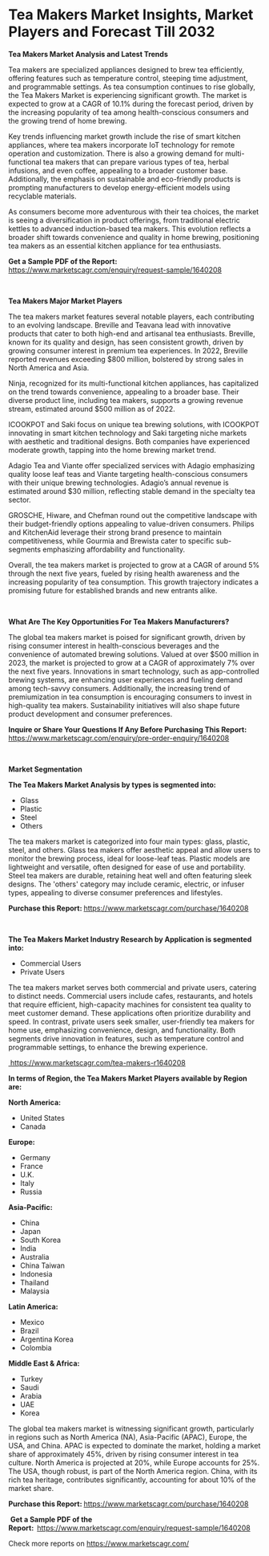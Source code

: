 <p><h1>Tea Makers Market Insights, Market Players and Forecast Till 2032</h1></p><p><strong>Tea Makers Market Analysis and Latest Trends</strong></p>
<p><p>Tea makers are specialized appliances designed to brew tea efficiently, offering features such as temperature control, steeping time adjustment, and programmable settings. As tea consumption continues to rise globally, the Tea Makers Market is experiencing significant growth. The market is expected to grow at a CAGR of 10.1% during the forecast period, driven by the increasing popularity of tea among health-conscious consumers and the growing trend of home brewing.</p><p>Key trends influencing market growth include the rise of smart kitchen appliances, where tea makers incorporate IoT technology for remote operation and customization. There is also a growing demand for multi-functional tea makers that can prepare various types of tea, herbal infusions, and even coffee, appealing to a broader customer base. Additionally, the emphasis on sustainable and eco-friendly products is prompting manufacturers to develop energy-efficient models using recyclable materials.</p><p>As consumers become more adventurous with their tea choices, the market is seeing a diversification in product offerings, from traditional electric kettles to advanced induction-based tea makers. This evolution reflects a broader shift towards convenience and quality in home brewing, positioning tea makers as an essential kitchen appliance for tea enthusiasts.</p></p>
<p><strong>Get a Sample PDF of the Report:&nbsp;</strong> <a href="https://www.marketscagr.com/enquiry/request-sample/1640208?utm_campaign=2804&utm_medium=2&utm_source=Github&utm_content=ia&utm_term=05032025&utm_id=tea-makers">https://www.marketscagr.com/enquiry/request-sample/1640208</a></p>
<p>&nbsp;</p>
<p><strong>Tea Makers Major Market Players</strong></p>
<p><p>The tea makers market features several notable players, each contributing to an evolving landscape. Breville and Teavana lead with innovative products that cater to both high-end and artisanal tea enthusiasts. Breville, known for its quality and design, has seen consistent growth, driven by growing consumer interest in premium tea experiences. In 2022, Breville reported revenues exceeding $800 million, bolstered by strong sales in North America and Asia.</p><p>Ninja, recognized for its multi-functional kitchen appliances, has capitalized on the trend towards convenience, appealing to a broader base. Their diverse product line, including tea makers, supports a growing revenue stream, estimated around $500 million as of 2022.</p><p>ICOOKPOT and Saki focus on unique tea brewing solutions, with ICOOKPOT innovating in smart kitchen technology and Saki targeting niche markets with aesthetic and traditional designs. Both companies have experienced moderate growth, tapping into the home brewing market trend.</p><p>Adagio Tea and Viante offer specialized services with Adagio emphasizing quality loose leaf teas and Viante targeting health-conscious consumers with their unique brewing technologies. Adagio’s annual revenue is estimated around $30 million, reflecting stable demand in the specialty tea sector.</p><p>GROSCHE, Hiware, and Chefman round out the competitive landscape with their budget-friendly options appealing to value-driven consumers. Philips and KitchenAid leverage their strong brand presence to maintain competitiveness, while Gourmia and Brewista cater to specific sub-segments emphasizing affordability and functionality.</p><p>Overall, the tea makers market is projected to grow at a CAGR of around 5% through the next five years, fueled by rising health awareness and the increasing popularity of tea consumption. This growth trajectory indicates a promising future for established brands and new entrants alike.</p></p>
<p>&nbsp;</p>
<p><strong>What Are The Key Opportunities For Tea Makers Manufacturers?</strong></p>
<p><p>The global tea makers market is poised for significant growth, driven by rising consumer interest in health-conscious beverages and the convenience of automated brewing solutions. Valued at over $500 million in 2023, the market is projected to grow at a CAGR of approximately 7% over the next five years. Innovations in smart technology, such as app-controlled brewing systems, are enhancing user experiences and fueling demand among tech-savvy consumers. Additionally, the increasing trend of premiumization in tea consumption is encouraging consumers to invest in high-quality tea makers. Sustainability initiatives will also shape future product development and consumer preferences.</p></p>
<p><strong>Inquire or Share Your Questions If Any Before Purchasing This Report:</strong> <a href="https://www.marketscagr.com/enquiry/pre-order-enquiry/1640208?utm_campaign=2804&utm_medium=2&utm_source=Github&utm_content=ia&utm_term=05032025&utm_id=tea-makers">https://www.marketscagr.com/enquiry/pre-order-enquiry/1640208</a></p>
<p>&nbsp;</p>
<p><strong>Market Segmentation</strong></p>
<p><strong>The Tea Makers Market Analysis by types is segmented into:</strong></p>
<p><ul><li>Glass</li><li>Plastic</li><li>Steel</li><li>Others</li></ul></p>
<p><p>The tea makers market is categorized into four main types: glass, plastic, steel, and others. Glass tea makers offer aesthetic appeal and allow users to monitor the brewing process, ideal for loose-leaf teas. Plastic models are lightweight and versatile, often designed for ease of use and portability. Steel tea makers are durable, retaining heat well and often featuring sleek designs. The 'others' category may include ceramic, electric, or infuser types, appealing to diverse consumer preferences and lifestyles.</p></p>
<p><strong>Purchase this Report:&nbsp;</strong><a href="https://www.marketscagr.com/purchase/1640208?utm_campaign=2804&utm_medium=2&utm_source=Github&utm_content=ia&utm_term=05032025&utm_id=tea-makers">https://www.marketscagr.com/purchase/1640208</a></p>
<p>&nbsp;</p>
<p><strong>The Tea Makers Market Industry Research by Application is segmented into:</strong></p>
<p><ul><li>Commercial Users</li><li>Private Users</li></ul></p>
<p><p>The tea makers market serves both commercial and private users, catering to distinct needs. Commercial users include cafes, restaurants, and hotels that require efficient, high-capacity machines for consistent tea quality to meet customer demand. These applications often prioritize durability and speed. In contrast, private users seek smaller, user-friendly tea makers for home use, emphasizing convenience, design, and functionality. Both segments drive innovation in features, such as temperature control and programmable settings, to enhance the brewing experience.</p></p>
<p><a href="https://www.marketscagr.com/tea-makers-r1640208?utm_campaign=2804&utm_medium=2&utm_source=Github&utm_content=ia&utm_term=05032025&utm_id=tea-makers">&nbsp;https://www.marketscagr.com/tea-makers-r1640208</a></p>
<p><strong>In terms of Region, the Tea Makers Market Players available by Region are:</strong></p>
<p>
    <p> <strong> North America: </strong>
        <ul>
            <li>United States</li>
            <li>Canada</li>
        </ul>
        </p> 
    <p> <strong> Europe: </strong>
        <ul>
            <li>Germany</li>
            <li>France</li>
            <li>U.K.</li>
            <li>Italy</li>
            <li>Russia</li>
        </ul>
        </p> 
    <p> <strong> Asia-Pacific: </strong>
        <ul>
            <li>China</li>
            <li>Japan</li>
            <li>South Korea</li>
            <li>India</li>
            <li>Australia</li>
            <li>China Taiwan</li>
            <li>Indonesia</li>
            <li>Thailand</li>
            <li>Malaysia</li>
        </ul>
        </p> 
    <p> <strong> Latin America: </strong>
        <ul>
            <li>Mexico</li>
            <li>Brazil</li>
            <li>Argentina Korea</li>
            <li>Colombia</li>
        </ul>
        </p> 
    <p> <strong> Middle East & Africa: </strong>
        <ul>
            <li>Turkey</li>
            <li>Saudi</li>
            <li>Arabia</li>
            <li>UAE</li>
            <li>Korea</li>
        </ul>
    </p>
    </p>
<p><p>The global tea makers market is witnessing significant growth, particularly in regions such as North America (NA), Asia-Pacific (APAC), Europe, the USA, and China. APAC is expected to dominate the market, holding a market share of approximately 45%, driven by rising consumer interest in tea culture. North America is projected at 20%, while Europe accounts for 25%. The USA, though robust, is part of the North America region. China, with its rich tea heritage, contributes significantly, accounting for about 10% of the market share.</p></p>
<p><strong>Purchase this Report: </strong><a href="https://www.marketscagr.com/purchase/1640208?utm_campaign=2804&utm_medium=2&utm_source=Github&utm_content=ia&utm_term=05032025&utm_id=tea-makers">https://www.marketscagr.com/purchase/1640208</a></p>
<p>&nbsp;<strong>Get a Sample PDF of the Report:&nbsp;&nbsp;</strong><a href="https://www.marketscagr.com/enquiry/request-sample/1640208?utm_campaign=2804&utm_medium=2&utm_source=Github&utm_content=ia&utm_term=05032025&utm_id=tea-makers">https://www.marketscagr.com/enquiry/request-sample/1640208</a></p>
<p><strong></strong></p>
<p>Check more reports on <a href="https://www.marketscagr.com/?utm_campaign=2804&utm_medium=2&utm_source=Github&utm_content=ia&utm_term=05032025&utm_id=tea-makers">https://www.marketscagr.com/</a></p>